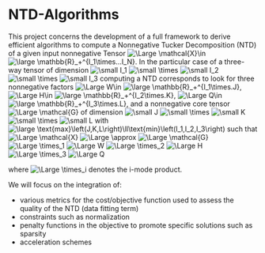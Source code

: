 # NTD-Algorithms
This project concerns the development of a full framework to derive efficient algorithms to compute a Nonnegative Tucker Decomposition (NTD) of a given
input nonnegative Tensor ![\Large \mathcal{X}\in](https://latex.codecogs.com/svg.latex?\Large&space;\mathcal{X}\in) 
![\large \mathbb{R}_+^{I_1\times...I_N}](https://latex.codecogs.com/svg.latex?\large&space;\mathbb{R}_+^{I_1\times...I_N}).
In the particular case of a three-way tensor of dimension ![\small I_1](https://latex.codecogs.com/svg.latex?\small&space;I_1) ![\small \times](https://latex.codecogs.com/svg.latex?\small&space;\times) ![\small I_2](https://latex.codecogs.com/svg.latex?\small&space;I_2) ![\small \times](https://latex.codecogs.com/svg.latex?\small&space;\times) ![\small I_3](https://latex.codecogs.com/svg.latex?\small&space;I_3)
computing a NTD corresponds to look for three nonnegative factors 
![\Large W\in](https://latex.codecogs.com/svg.latex?\Large&space;W\in) 
![\large \mathbb{R}_+^{I_1\times.J}](https://latex.codecogs.com/svg.latex?\large&space;\mathbb{R}_+^{I_1\times.J}),
![\Large H\in](https://latex.codecogs.com/svg.latex?\Large&space;H\in) 
![\large \mathbb{R}_+^{I_2\times.K}](https://latex.codecogs.com/svg.latex?\large&space;\mathbb{R}_+^{I_2\times.K}),
![\Large Q\in](https://latex.codecogs.com/svg.latex?\Large&space;Q\in) 
![\large \mathbb{R}_+^{I_3\times.L}](https://latex.codecogs.com/svg.latex?\large&space;\mathbb{R}_+^{I_3\times.L}),
and a nonnegative core tensor 
![\Large \mathcal{G}](https://latex.codecogs.com/svg.latex?\Large&space;\mathcal{G}) of dimension ![\small J](https://latex.codecogs.com/svg.latex?\small&space;J) ![\small \times](https://latex.codecogs.com/svg.latex?\small&space;\times) ![\small K](https://latex.codecogs.com/svg.latex?\small&space;K) ![\small \times](https://latex.codecogs.com/svg.latex?\small&space;\times) ![\small L](https://latex.codecogs.com/svg.latex?\small&space;L)
with 
![\large \text{max}\left(J,K,L\right)\ll\text{min}\left(I_1,I_2,I_3\right)](https://latex.codecogs.com/svg.latex?\large&space;\text{max}\left(J,K,L\right)\ll\text{min}\left(I_1,I_2,I_3\right))
such that 
![\Large \mathcal{X}](https://latex.codecogs.com/svg.latex?\Large&space;\mathcal{X}) ![\Large \approx](https://latex.codecogs.com/svg.latex?\Large&space;\approx) ![\Large \mathcal{G}](https://latex.codecogs.com/svg.latex?\Large&space;\mathcal{G}) ![\Large \times_1](https://latex.codecogs.com/svg.latex?\Large&space;\times_1) ![\Large W](https://latex.codecogs.com/svg.latex?\Large&space;W) ![\Large \times_2](https://latex.codecogs.com/svg.latex?\Large&space;\times_2) ![\Large H](https://latex.codecogs.com/svg.latex?\Large&space;H) ![\Large \times_3](https://latex.codecogs.com/svg.latex?\Large&space;\times_3) ![\Large Q](https://latex.codecogs.com/svg.latex?\Large&space;Q)

where ![\Large \times_i](https://latex.codecogs.com/svg.latex?\Large&space;\times_i) denotes the i-mode product.

We will focus on the integration of:
  - various metrics for the cost/objective function used to assess the quality of the NTD (data fitting term)
  - constraints such as normalization
  - penalty functions in the objective to promote specific solutions such as sparsity
  - acceleration schemes
  

